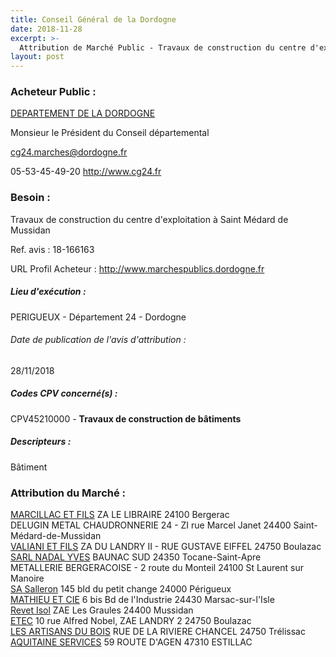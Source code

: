 ```yaml
---
title: Conseil Général de la Dordogne
date: 2018-11-28
excerpt: >-
  Attribution de Marché Public - Travaux de construction du centre d'exploitation à Saint Médard de Mussidan
layout: post
---
```


### Acheteur Public : 
<a href="/acheteur-33/siren-222400012"> DEPARTEMENT DE LA DORDOGNE</a><br/>

Monsieur le Président du Conseil départemental

cg24.marches@dordogne.fr

05-53-45-49-20
http://www.cg24.fr
### Besoin :

Travaux de construction du centre d'exploitation à Saint Médard de Mussidan

Ref. avis : 18-166163

URL Profil Acheteur : http://www.marchespublics.dordogne.fr

##### Lieu d'exécution :

PERIGUEUX - Département 24 - Dordogne

###### Date de publication de l'avis d'attribution : 
28/11/2018

##### Codes CPV concerné(s) :
CPV45210000 - **Travaux de construction de bâtiments** <br/>

##### Descripteurs :
Bâtiment <br/>

### Attribution du Marché :
<a href="/entreprise-259/siren-409566304"> MARCILLAC ET FILS</a>    ZA LE LIBRAIRE 24100 Bergerac <br/>
DELUGIN METAL CHAUDRONNERIE 24 - ZI rue Marcel Janet 24400 Saint-Médard-de-Mussidan <br/>
<a href="/entreprise-256/siren-342024171"> VALIANI ET FILS</a>    ZA DU LANDRY II - RUE GUSTAVE EIFFEL 24750 Boulazac <br/>
<a href="/entreprise-256/siren-352008999"> SARL NADAL YVES</a>    BAUNAC SUD 24350 Tocane-Saint-Apre <br/>
METALLERIE BERGERACOISE - 2 route du Monteil 24100 St Laurent sur Manoire <br/>
<a href="/entreprise-258/siren-392455432"> SA Salleron</a>    145 bld du petit change 24000 Périgueux <br/>
<a href="/entreprise-254/siren-315548479"> MATHIEU ET CIE</a>    6 bis Bd de l'Industrie 24430 Marsac-sur-l'Isle <br/>
<a href="/entreprise-258/siren-389197575"> Revet Isol</a>    ZAE Les Graules 24400 Mussidan <br/>
<a href="/entreprise-257/siren-385111240"> ETEC</a>    10 rue Alfred Nobel, ZAE LANDRY 2 24750 Boulazac <br/>
<a href="/entreprise-262/siren-441641347"> LES ARTISANS DU BOIS</a>    RUE DE LA RIVIERE CHANCEL 24750 Trélissac <br/>
<a href="/entreprise-268/siren-790028906"> AQUITAINE SERVICES</a>    59 ROUTE D'AGEN 47310 ESTILLAC <br/>
